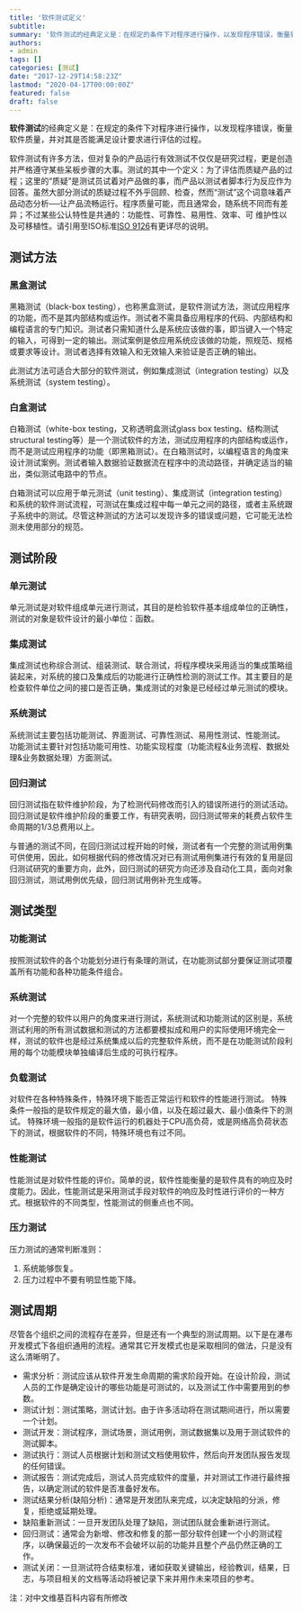 ```yaml
---
title: '软件测试定义'
subtitle: 
summary: '软件测试的经典定义是：在规定的条件下对程序进行操作，以发现程序错误，衡量软件质量，并对其是否能满足设计要求进行评估的过程。'
authors:
- admin
tags: []
categories: [测试]
date: "2017-12-29T14:58:23Z"
lastmod: "2020-04-17T00:00:00Z"
featured: false
draft: false
---
```


**软件测试**的经典定义是：在规定的条件下对程序进行操作，以发现程序错误，衡量软件质量，并对其是否能满足设计要求进行评估的过程。

软件测试有许多方法，但对复杂的产品运行有效测试不仅仅是研究过程，更是创造并严格遵守某些呆板步骤的大事。测试的其中一个定义：为了评估而质疑产品的过程；这里的“质疑”是测试员试着对产品做的事，而产品以测试者脚本行为反应作为回答。虽然大部分测试的质疑过程不外乎回顾、检查，然而“测试”这个词意味着产品动态分析──让产品流畅运行。程序质量可能，而且通常会，随系统不同而有差异；不过某些公认特性是共通的：功能性、可靠性、易用性、效率、可	维护性以及可移植性。请引用至ISO标准[ISO 9126](https://en.wikipedia.org/wiki/ISO/IEC_9126)有更详尽的说明。

## 测试方法

### 黑盒测试

黑箱测试（black-box testing），也称黑盒测试，是软件测试方法，测试应用程序的功能，而不是其内部结构或运作。测试者不需具备应用程序的代码、内部结构和编程语言的专门知识。测试者只需知道什么是系统应该做的事，即当键入一个特定的输入，可得到一定的输出。测试案例是依应用系统应该做的功能，照规范、规格或要求等设计。测试者选择有效输入和无效输入来验证是否正确的输出。

此测试方法可适合大部分的软件测试，例如集成测试（integration testing）以及系统测试（system testing）。

### 白盒测试

白箱测试（white-box testing，又称透明盒测试glass box testing、结构测试structural testing等）是一个测试软件的方法，测试应用程序的内部结构或运作，而不是测试应用程序的功能（即黑箱测试）。在白箱测试时，以编程语言的角度来设计测试案例。测试者输入数据验证数据流在程序中的流动路径，并确定适当的输出，类似测试电路中的节点。

白箱测试可以应用于单元测试（unit testing）、集成测试（integration testing）和系统的软件测试流程，可测试在集成过程中每一单元之间的路径，或者主系统跟子系统中的测试。尽管这种测试的方法可以发现许多的错误或问题，它可能无法检测未使用部分的规范。

## 测试阶段

### 单元测试

单元测试是对软件组成单元进行测试，其目的是检验软件基本组成单位的正确性，测试的对象是软件设计的最小单位：函数。

### 集成测试

集成测试也称综合测试、组装测试、联合测试，将程序模块采用适当的集成策略组装起来，对系统的接口及集成后的功能进行正确性检测的测试工作。其主要目的是检查软件单位之间的接口是否正确，集成测试的对象是已经经过单元测试的模块。

### 系统测试

系统测试主要包括功能测试、界面测试、可靠性测试、易用性测试、性能测试。 功能测试主要针对包括功能可用性、功能实现程度（功能流程&业务流程、数据处理&业务数据处理）方面测试。

### 回归测试

回归测试指在软件维护阶段，为了检测代码修改而引入的错误所进行的测试活动。回归测试是软件维护阶段的重要工作，有研究表明，回归测试带来的耗费占软件生命周期的1/3总费用以上。

与普通的测试不同，在回归测试过程开始的时候，测试者有一个完整的测试用例集可供使用，因此，如何根据代码的修改情况对已有测试用例集进行有效的复用是回归测试研究的重要方向，此外，回归测试的研究方向还涉及自动化工具，面向对象回归测试，测试用例优先级，回归测试用例补充生成等。

## 测试类型

### 功能测试

按照测试软件的各个功能划分进行有条理的测试，在功能测试部分要保证测试项覆盖所有功能和各种功能条件组合。

### 系统测试

对一个完整的软件以用户的角度来进行测试，系统测试和功能测试的区别是，系统测试利用的所有测试数据和测试的方法都要模拟成和用户的实际使用环境完全一样，测试的软件也是经过系统集成以后的完整软件系统，而不是在功能测试阶段利用的每个功能模块单独编译后生成的可执行程序。

### 负载测试

对软件在各种特殊条件，特殊环境下能否正常运行和软件的性能进行测试。
特殊条件一般指的是软件规定的最大值，最小值，以及在超过最大、最小值条件下的测试。
特殊环境一般指的是软件运行的机器处于CPU高负荷，或是网络高负荷状态下的测试，根据软件的不同，特殊环境也有过不同。

### 性能测试

性能测试是对软件性能的评价。简单的说，软件性能衡量的是软件具有的响应及时度能力。因此，性能测试是采用测试手段对软件的响应及时性进行评价的一种方式。根据软件的不同类型，性能测试的侧重点也不同。

### 压力测试

压力测试的通常判断准则：

1. 系统能够恢复。
2. 压力过程中不要有明显性能下降。

## 测试周期

尽管各个组织之间的流程存在差异，但是还有一个典型的测试周期。以下是在瀑布开发模式下各组织通用的流程。通常其它开发模式也是采取相同的做法，只是没有这么清晰明了。

- 需求分析：测试应该从软件开发生命周期的需求阶段开始。在设计阶段，测试人员的工作是确定设计的哪些功能是可测试的，以及测试工作中需要用到的参数。
- 测试计划：测试策略，测试计划。由于许多活动将在测试期间进行，所以需要一个计划。
- 测试开发：测试程序，测试场景，测试用例，测试数据集以及用于测试软件的测试脚本。
- 测试执行：测试人员根据计划和测试文档使用软件，然后向开发团队报告发现的任何错误。
- 测试报告：测试完成后，测试人员完成软件的度量，并对测试工作进行最终报告，以确定测试的软件是否准备好发布。
- 测试结果分析(缺陷分析)：通常是开发团队来完成，以决定缺陷的分派，修复，拒绝或延期处理。
- 缺陷重新测试：一旦开发团队处理了缺陷，测试团队就会重新进行测试。
- 回归测试：通常会为新增、修改和修复的那一部分软件创建一个小的测试程序，以确保最近的一次发布不会破坏以前的功能并且整个产品仍然正确的工作。
- 测试关闭：一旦测试符合结束标准，诸如获取关键输出，经验教训，结果，日志，与项目相关的文档等活动将被记录下来并用作未来项目的参考。

注：对中文维基百科内容有所修改